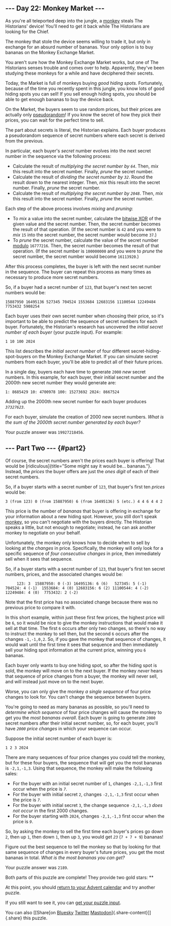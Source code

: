 ## \-\-- Day 22: Monkey Market \-\--

As you\'re all teleported deep into the jungle, a [monkey](/2022/day/11)
steals The Historians\' device! You\'ll need to get it back while The
Historians are looking for the Chief.

The monkey that stole the device seems willing to trade it, but only in
exchange for an absurd number of bananas. Your only option is to buy
bananas on the Monkey Exchange Market.

You aren\'t sure how the Monkey Exchange Market works, but one of The
Historians senses trouble and comes over to help. Apparently, they\'ve
been studying these monkeys for a while and have deciphered their
secrets.

Today, the Market is full of monkeys buying *good hiding spots*.
Fortunately, because of the time you recently spent in this jungle, you
know lots of good hiding spots you can sell! If you sell enough hiding
spots, you should be able to get enough bananas to buy the device back.

On the Market, the buyers seem to use random prices, but their prices
are actually only
[pseudorandom](https://en.wikipedia.org/wiki/Pseudorandom_number_generator)!
If you know the secret of how they pick their prices, you can wait for
the perfect time to sell.

The part about secrets is literal, the Historian explains. Each buyer
produces a pseudorandom sequence of secret numbers where each secret is
derived from the previous.

In particular, each buyer\'s *secret* number evolves into the next
secret number in the sequence via the following process:

-   Calculate the result of *multiplying the secret number by `64`*.
    Then, *mix* this result into the secret number. Finally, *prune* the
    secret number.
-   Calculate the result of *dividing the secret number by `32`*. Round
    the result down to the nearest integer. Then, *mix* this result into
    the secret number. Finally, *prune* the secret number.
-   Calculate the result of *multiplying the secret number by `2048`*.
    Then, *mix* this result into the secret number. Finally, *prune* the
    secret number.

Each step of the above process involves *mixing* and *pruning*:

-   To *mix* a value into the secret number, calculate the [bitwise
    XOR](https://en.wikipedia.org/wiki/Bitwise_operation#XOR) of the
    given value and the secret number. Then, the secret number becomes
    the result of that operation. (If the secret number is `42` and you
    were to *mix* `15` into the secret number, the secret number would
    become `37`.)
-   To *prune* the secret number, calculate the value of the secret
    number [modulo](https://en.wikipedia.org/wiki/Modulo) `16777216`.
    Then, the secret number becomes the result of that operation. (If
    the secret number is `100000000` and you were to *prune* the secret
    number, the secret number would become `16113920`.)

After this process completes, the buyer is left with the next secret
number in the sequence. The buyer can repeat this process as many times
as necessary to produce more secret numbers.

So, if a buyer had a secret number of `123`, that buyer\'s next ten
secret numbers would be:

    15887950 16495136 527345 704524 1553684 12683156 11100544 12249484 7753432 5908254 

Each buyer uses their own secret number when choosing their price, so
it\'s important to be able to predict the sequence of secret numbers for
each buyer. Fortunately, the Historian\'s research has uncovered the
*initial secret number of each buyer* (your puzzle input). For example:

    1 10 100 2024 

This list describes the *initial secret number* of four different
secret-hiding-spot-buyers on the Monkey Exchange Market. If you can
simulate secret numbers from each buyer, you\'ll be able to predict all
of their future prices.

In a single day, buyers each have time to generate `2000` *new* secret
numbers. In this example, for each buyer, their initial secret number
and the 2000th new secret number they would generate are:

    1: 8685429 10: 4700978 100: 15273692 2024: 8667524 

Adding up the 2000th new secret number for each buyer produces
*`37327623`*.

For each buyer, simulate the creation of 2000 new secret numbers. *What
is the sum of the 2000th secret number generated by each buyer?*

Your puzzle answer was `19927218456`.

## \-\-- Part Two \-\-- {#part2}

Of course, the secret numbers aren\'t the prices each buyer is offering!
That would be
[ridiculous]{title="Some might say it would be... bananas."}. Instead,
the *prices* the buyer offers are just the *ones digit* of each of their
secret numbers.

So, if a buyer starts with a secret number of `123`, that buyer\'s first
ten *prices* would be:

    3 (from 123) 0 (from 15887950) 6 (from 16495136) 5 (etc.) 4 4 6 4 4 2 

This price is the number of *bananas* that buyer is offering in exchange
for your information about a new hiding spot. However, you still don\'t
speak [monkey](/2022/day/21), so you can\'t negotiate with the buyers
directly. The Historian speaks a little, but not enough to negotiate;
instead, he can ask another monkey to negotiate on your behalf.

Unfortunately, the monkey only knows how to decide when to sell by
looking at the *changes* in price. Specifically, the monkey will only
look for a specific sequence of *four consecutive changes* in price,
then immediately sell when it sees that sequence.

So, if a buyer starts with a secret number of `123`, that buyer\'s first
ten secret numbers, prices, and the associated changes would be:

         123: 3  15887950: 0 (-3) 16495136: 6 (6)   527345: 5 (-1)   704524: 4 (-1)  1553684: 4 (0) 12683156: 6 (2) 11100544: 4 (-2) 12249484: 4 (0)  7753432: 2 (-2) 

Note that the first price has no associated change because there was no
previous price to compare it with.

In this short example, within just these first few prices, the highest
price will be `6`, so it would be nice to give the monkey instructions
that would make it sell at that time. The first `6` occurs after only
two changes, so there\'s no way to instruct the monkey to sell then, but
the second `6` occurs after the changes `-1,-1,0,2`. So, if you gave the
monkey that sequence of changes, it would wait until the first time it
sees that sequence and then immediately sell your hiding spot
information at the current price, winning you `6` bananas.

Each buyer only wants to buy one hiding spot, so after the hiding spot
is sold, the monkey will move on to the next buyer. If the monkey
*never* hears that sequence of price changes from a buyer, the monkey
will never sell, and will instead just move on to the next buyer.

Worse, you can only give the monkey *a single sequence* of four price
changes to look for. You can\'t change the sequence between buyers.

You\'re going to need as many bananas as possible, so you\'ll need to
*determine which sequence* of four price changes will cause the monkey
to get you the *most bananas overall*. Each buyer is going to generate
`2000` secret numbers after their initial secret number, so, for each
buyer, you\'ll have *`2000` price changes* in which your sequence can
occur.

Suppose the initial secret number of each buyer is:

    1 2 3 2024 

There are many sequences of four price changes you could tell the
monkey, but for these four buyers, the sequence that will get you the
most bananas is `-2,1,-1,3`. Using that sequence, the monkey will make
the following sales:

-   For the buyer with an initial secret number of `1`, changes
    `-2,1,-1,3` first occur when the price is *`7`*.
-   For the buyer with initial secret `2`, changes `-2,1,-1,3` first
    occur when the price is *`7`*.
-   For the buyer with initial secret `3`, the change sequence
    `-2,1,-1,3` *does not occur* in the first 2000 changes.
-   For the buyer starting with `2024`, changes `-2,1,-1,3` first occur
    when the price is *`9`*.

So, by asking the monkey to sell the first time each buyer\'s prices go
down `2`, then up `1`, then down `1`, then up `3`, you would get *`23`*
(`7 + 7 + 9`) bananas!

Figure out the best sequence to tell the monkey so that by looking for
that same sequence of changes in every buyer\'s future prices, you get
the most bananas in total. *What is the most bananas you can get?*

Your puzzle answer was `2189`.

Both parts of this puzzle are complete! They provide two gold stars:
\*\*

At this point, you should [return to your Advent calendar](/2024) and
try another puzzle.

If you still want to see it, you can [get your puzzle input](22/input).

You can also [\[Share[on
[Bluesky](https://bsky.app/intent/compose?text=I%27ve+completed+%22Monkey+Market%22+%2D+Day+22+%2D+Advent+of+Code+2024+%23AdventOfCode+https%3A%2F%2Fadventofcode%2Ecom%2F2024%2Fday%2F22)
[Twitter](https://twitter.com/)
[Mastodon](https://mastodon.social/)]{.share-content}\]]{.share} this
puzzle.

